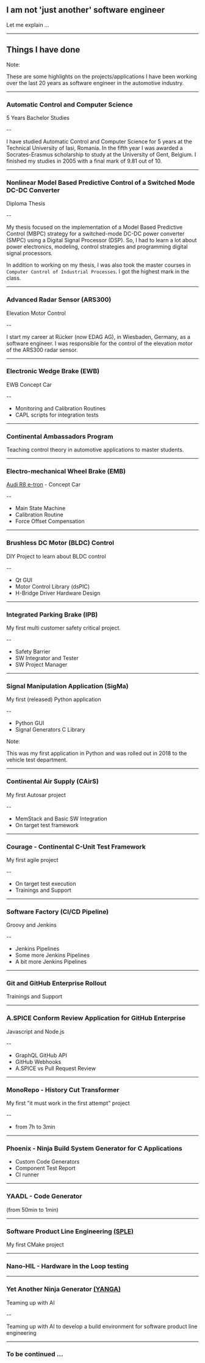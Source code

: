 ## I am not 'just another' software engineer

Let me explain ...

---

## Things I have done

Note:

These are some highlights on the projects/applications I have been working over the last 20 years
as software engineer in the automotive industry.

---

### Automatic Control and Computer Science

5 Years Bachelor Studies

--

I have studied Automatic Control and Computer Science for 5 years at the Technical University of Iasi, Romania.
In the fifth year I was awarded a Socrates-Erasmus scholarship to study at the University of Gent, Belgium.
I finished my studies in 2005 with a final mark of 9.81 out of 10.

---

### Nonlinear Model Based Predictive Control of a Switched Mode DC-DC Converter

Diploma Thesis

--

My thesis focused on the implementation of a Model Based Predictive Control (MBPC)
strategy for a switched-mode DC-DC power converter (SMPC) using a Digital Signal
Processor (DSP). So, I had to learn a lot about power electronics, modeling,
control strategies and programming digital signal processors.

In addition to working on my thesis, I was also took the master courses in
`Computer Control of Industrial Processes`. I got the highest mark in the class.

---

### Advanced Radar Sensor (ARS300)

Elevation Motor Control

--

I start my career at Rücker (now EDAG AG), in Wiesbaden, Germany, as a software engineer.
I was responsible for the control of the elevation motor of the ARS300 radar sensor.

---

### Electronic Wedge Brake (EWB)

EWB Concept Car

--

- Monitoring and Calibration Routines
- CAPL scripts for integration tests

---

### Continental Ambassadors Program

Teaching control theory in automotive applications to master students.

---

### Electro-mechanical Wheel Brake (EMB)

[Audi R8 e-tron](https://www.audi-mediacenter.com/de/audi-e-tron-155) - Concept Car

--

- Main State Machine
- Calibration Routine
- Force Offset Compensation

---

### Brushless DC Motor (BLDC) Control

DIY Project to learn about BLDC control

--

- Qt GUI
- Motor Control Library (dsPIC)
- H-Bridge Driver Hardware Design

---

### Integrated Parking Brake (IPB)

My first multi customer safety critical project.

--

- Safety Barrier
- SW Integrator and Tester <!-- .element: class="fragment custom blur" -->
- SW Project Manager <!-- .element: class="fragment custom blur" -->

---

### Signal Manipulation Application (SigMa)

My first (released) Python application

--

- Python GUI
- Signal Generators C Library

Note:

This was my first application in Python and was rolled out in 2018 to the vehicle test department.

---

### Continental Air Supply (CAirS)

My first Autosar project

--

- MemStack and Basic SW Integration
- On target test framework

---

### Courage - Continental C-Unit Test Framework

My first agile project

--

- On target test execution
- Trainings and Support

---

### Software Factory (CI/CD Pipeline)

Groovy and Jenkins

--

- Jenkins Pipelines
- Some more Jenkins Pipelines <!-- .element: class="fragment custom blur" -->
- A bit more Jenkins Pipelines <!-- .element: class="fragment custom blur" -->

---

### Git and GitHub Enterprise Rollout

Trainings and Support

---

### A.SPICE Conform Review Application for GitHub Enterprise

Javascript and Node.js

--

- GraphQL GitHub API
- GitHub Webhooks
- A.SPICE vs Pull Request Review

---

### MonoRepo - History Cut Transformer

My first "it must work in the first attempt" project

--

- from 7h to 3min

---

### Phoenix - Ninja Build System Generator for C Applications

- Custom Code Generators
- Component Test Report
- CI runner

---

### YAADL - Code Generator

(from 50min to 1min)

---

### Software Product Line Engineering [(SPLE)](https://github.com/avengineers/spl-core)

My first CMake project

---

### Nano-HIL - Hardware in the Loop testing

---

### Yet Another Ninja Generator [(YANGA)](https://github.com/cuinixam/yanga)

Teaming up with AI

--

Teaming up with AI to develop a build environment for software product line engineering

---

### To be continued ...
